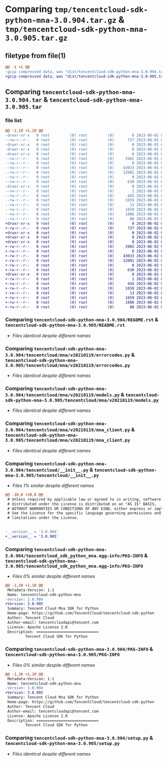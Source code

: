 # Comparing `tmp/tencentcloud-sdk-python-mna-3.0.904.tar.gz` & `tmp/tencentcloud-sdk-python-mna-3.0.905.tar.gz`

## filetype from file(1)

```diff
@@ -1 +1 @@
-gzip compressed data, was "dist/tencentcloud-sdk-python-mna-3.0.904.tar", last modified: Thu Jun  1 02:41:30 2023, max compression
+gzip compressed data, was "dist/tencentcloud-sdk-python-mna-3.0.905.tar", last modified: Fri Jun  2 00:33:20 2023, max compression
```

## Comparing `tencentcloud-sdk-python-mna-3.0.904.tar` & `tencentcloud-sdk-python-mna-3.0.905.tar`

### file list

```diff
@@ -1,19 +1,19 @@
-drwxr-xr-x   0 root         (0) root         (0)        0 2023-06-01 02:41:30.000000 tencentcloud-sdk-python-mna-3.0.904/
--rw-r--r--   0 root         (0) root         (0)      737 2023-06-01 02:41:30.000000 tencentcloud-sdk-python-mna-3.0.904/README.rst
-drwxr-xr-x   0 root         (0) root         (0)        0 2023-06-01 02:41:30.000000 tencentcloud-sdk-python-mna-3.0.904/tencentcloud/
-drwxr-xr-x   0 root         (0) root         (0)        0 2023-06-01 02:41:30.000000 tencentcloud-sdk-python-mna-3.0.904/tencentcloud/mna/
-drwxr-xr-x   0 root         (0) root         (0)        0 2023-06-01 02:41:30.000000 tencentcloud-sdk-python-mna-3.0.904/tencentcloud/mna/v20210119/
--rw-r--r--   0 root         (0) root         (0)     2902 2023-06-01 02:41:30.000000 tencentcloud-sdk-python-mna-3.0.904/tencentcloud/mna/v20210119/errorcodes.py
--rw-r--r--   0 root         (0) root         (0)        0 2023-06-01 02:41:30.000000 tencentcloud-sdk-python-mna-3.0.904/tencentcloud/mna/v20210119/__init__.py
--rw-r--r--   0 root         (0) root         (0)    43033 2023-06-01 02:41:30.000000 tencentcloud-sdk-python-mna-3.0.904/tencentcloud/mna/v20210119/models.py
--rw-r--r--   0 root         (0) root         (0)    12081 2023-06-01 02:41:30.000000 tencentcloud-sdk-python-mna-3.0.904/tencentcloud/mna/v20210119/mna_client.py
--rw-r--r--   0 root         (0) root         (0)        0 2023-06-01 02:41:30.000000 tencentcloud-sdk-python-mna-3.0.904/tencentcloud/mna/__init__.py
--rw-r--r--   0 root         (0) root         (0)      630 2023-06-01 02:41:30.000000 tencentcloud-sdk-python-mna-3.0.904/tencentcloud/__init__.py
-drwxr-xr-x   0 root         (0) root         (0)        0 2023-06-01 02:41:30.000000 tencentcloud-sdk-python-mna-3.0.904/tencentcloud_sdk_python_mna.egg-info/
--rw-r--r--   0 root         (0) root         (0)        1 2023-06-01 02:41:30.000000 tencentcloud-sdk-python-mna-3.0.904/tencentcloud_sdk_python_mna.egg-info/dependency_links.txt
--rw-r--r--   0 root         (0) root         (0)      445 2023-06-01 02:41:30.000000 tencentcloud-sdk-python-mna-3.0.904/tencentcloud_sdk_python_mna.egg-info/SOURCES.txt
--rw-r--r--   0 root         (0) root         (0)     1659 2023-06-01 02:41:30.000000 tencentcloud-sdk-python-mna-3.0.904/tencentcloud_sdk_python_mna.egg-info/PKG-INFO
--rw-r--r--   0 root         (0) root         (0)       13 2023-06-01 02:41:30.000000 tencentcloud-sdk-python-mna-3.0.904/tencentcloud_sdk_python_mna.egg-info/top_level.txt
--rw-r--r--   0 root         (0) root         (0)     1659 2023-06-01 02:41:30.000000 tencentcloud-sdk-python-mna-3.0.904/PKG-INFO
--rw-r--r--   0 root         (0) root         (0)     1006 2023-06-01 02:41:30.000000 tencentcloud-sdk-python-mna-3.0.904/setup.py
--rw-r--r--   0 root         (0) root         (0)       88 2023-06-01 02:41:30.000000 tencentcloud-sdk-python-mna-3.0.904/setup.cfg
+drwxr-xr-x   0 root         (0) root         (0)        0 2023-06-02 00:33:20.000000 tencentcloud-sdk-python-mna-3.0.905/
+-rw-r--r--   0 root         (0) root         (0)      737 2023-06-02 00:33:20.000000 tencentcloud-sdk-python-mna-3.0.905/README.rst
+drwxr-xr-x   0 root         (0) root         (0)        0 2023-06-02 00:33:20.000000 tencentcloud-sdk-python-mna-3.0.905/tencentcloud/
+drwxr-xr-x   0 root         (0) root         (0)        0 2023-06-02 00:33:20.000000 tencentcloud-sdk-python-mna-3.0.905/tencentcloud/mna/
+drwxr-xr-x   0 root         (0) root         (0)        0 2023-06-02 00:33:20.000000 tencentcloud-sdk-python-mna-3.0.905/tencentcloud/mna/v20210119/
+-rw-r--r--   0 root         (0) root         (0)     2902 2023-06-02 00:33:20.000000 tencentcloud-sdk-python-mna-3.0.905/tencentcloud/mna/v20210119/errorcodes.py
+-rw-r--r--   0 root         (0) root         (0)        0 2023-06-02 00:33:20.000000 tencentcloud-sdk-python-mna-3.0.905/tencentcloud/mna/v20210119/__init__.py
+-rw-r--r--   0 root         (0) root         (0)    43033 2023-06-02 00:33:20.000000 tencentcloud-sdk-python-mna-3.0.905/tencentcloud/mna/v20210119/models.py
+-rw-r--r--   0 root         (0) root         (0)    12081 2023-06-02 00:33:20.000000 tencentcloud-sdk-python-mna-3.0.905/tencentcloud/mna/v20210119/mna_client.py
+-rw-r--r--   0 root         (0) root         (0)        0 2023-06-02 00:33:20.000000 tencentcloud-sdk-python-mna-3.0.905/tencentcloud/mna/__init__.py
+-rw-r--r--   0 root         (0) root         (0)      630 2023-06-02 00:33:20.000000 tencentcloud-sdk-python-mna-3.0.905/tencentcloud/__init__.py
+drwxr-xr-x   0 root         (0) root         (0)        0 2023-06-02 00:33:20.000000 tencentcloud-sdk-python-mna-3.0.905/tencentcloud_sdk_python_mna.egg-info/
+-rw-r--r--   0 root         (0) root         (0)        1 2023-06-02 00:33:20.000000 tencentcloud-sdk-python-mna-3.0.905/tencentcloud_sdk_python_mna.egg-info/dependency_links.txt
+-rw-r--r--   0 root         (0) root         (0)      445 2023-06-02 00:33:20.000000 tencentcloud-sdk-python-mna-3.0.905/tencentcloud_sdk_python_mna.egg-info/SOURCES.txt
+-rw-r--r--   0 root         (0) root         (0)     1659 2023-06-02 00:33:20.000000 tencentcloud-sdk-python-mna-3.0.905/tencentcloud_sdk_python_mna.egg-info/PKG-INFO
+-rw-r--r--   0 root         (0) root         (0)       13 2023-06-02 00:33:20.000000 tencentcloud-sdk-python-mna-3.0.905/tencentcloud_sdk_python_mna.egg-info/top_level.txt
+-rw-r--r--   0 root         (0) root         (0)     1659 2023-06-02 00:33:20.000000 tencentcloud-sdk-python-mna-3.0.905/PKG-INFO
+-rw-r--r--   0 root         (0) root         (0)     1006 2023-06-02 00:33:20.000000 tencentcloud-sdk-python-mna-3.0.905/setup.py
+-rw-r--r--   0 root         (0) root         (0)       88 2023-06-02 00:33:20.000000 tencentcloud-sdk-python-mna-3.0.905/setup.cfg
```

### Comparing `tencentcloud-sdk-python-mna-3.0.904/README.rst` & `tencentcloud-sdk-python-mna-3.0.905/README.rst`

 * *Files identical despite different names*

### Comparing `tencentcloud-sdk-python-mna-3.0.904/tencentcloud/mna/v20210119/errorcodes.py` & `tencentcloud-sdk-python-mna-3.0.905/tencentcloud/mna/v20210119/errorcodes.py`

 * *Files identical despite different names*

### Comparing `tencentcloud-sdk-python-mna-3.0.904/tencentcloud/mna/v20210119/models.py` & `tencentcloud-sdk-python-mna-3.0.905/tencentcloud/mna/v20210119/models.py`

 * *Files identical despite different names*

### Comparing `tencentcloud-sdk-python-mna-3.0.904/tencentcloud/mna/v20210119/mna_client.py` & `tencentcloud-sdk-python-mna-3.0.905/tencentcloud/mna/v20210119/mna_client.py`

 * *Files identical despite different names*

### Comparing `tencentcloud-sdk-python-mna-3.0.904/tencentcloud/__init__.py` & `tencentcloud-sdk-python-mna-3.0.905/tencentcloud/__init__.py`

 * *Files 1% similar despite different names*

```diff
@@ -10,8 +10,8 @@
 # Unless required by applicable law or agreed to in writing, software
 # distributed under the License is distributed on an "AS IS" BASIS,
 # WITHOUT WARRANTIES OR CONDITIONS OF ANY KIND, either express or implied.
 # See the License for the specific language governing permissions and
 # limitations under the License.
 
 
-__version__ = '3.0.904'
+__version__ = '3.0.905'
```

### Comparing `tencentcloud-sdk-python-mna-3.0.904/tencentcloud_sdk_python_mna.egg-info/PKG-INFO` & `tencentcloud-sdk-python-mna-3.0.905/tencentcloud_sdk_python_mna.egg-info/PKG-INFO`

 * *Files 0% similar despite different names*

```diff
@@ -1,10 +1,10 @@
 Metadata-Version: 1.1
 Name: tencentcloud-sdk-python-mna
-Version: 3.0.904
+Version: 3.0.905
 Summary: Tencent Cloud Mna SDK for Python
 Home-page: https://github.com/TencentCloud/tencentcloud-sdk-python
 Author: Tencent Cloud
 Author-email: tencentcloudapi@tencent.com
 License: Apache License 2.0
 Description: ============================
         Tencent Cloud SDK for Python
```

### Comparing `tencentcloud-sdk-python-mna-3.0.904/PKG-INFO` & `tencentcloud-sdk-python-mna-3.0.905/PKG-INFO`

 * *Files 0% similar despite different names*

```diff
@@ -1,10 +1,10 @@
 Metadata-Version: 1.1
 Name: tencentcloud-sdk-python-mna
-Version: 3.0.904
+Version: 3.0.905
 Summary: Tencent Cloud Mna SDK for Python
 Home-page: https://github.com/TencentCloud/tencentcloud-sdk-python
 Author: Tencent Cloud
 Author-email: tencentcloudapi@tencent.com
 License: Apache License 2.0
 Description: ============================
         Tencent Cloud SDK for Python
```

### Comparing `tencentcloud-sdk-python-mna-3.0.904/setup.py` & `tencentcloud-sdk-python-mna-3.0.905/setup.py`

 * *Files identical despite different names*

